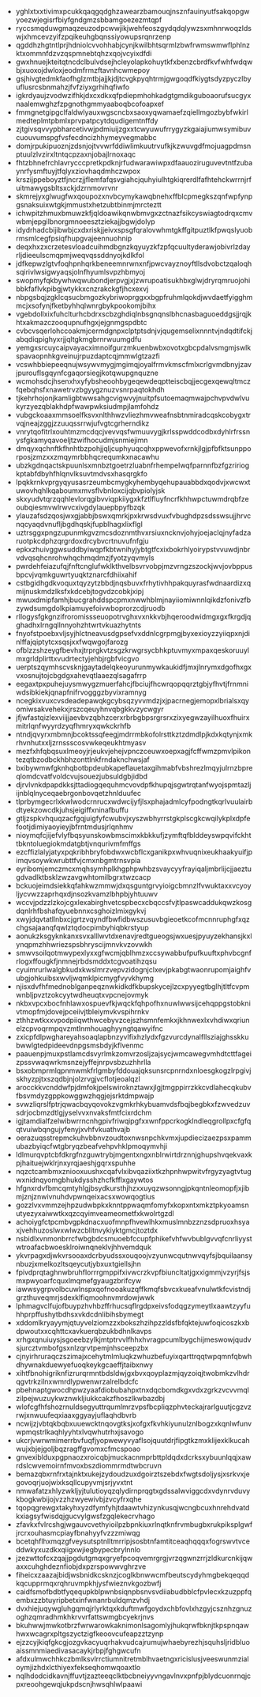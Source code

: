 * yghlxtxxtivimxpcukkqaqgqdghzawearzbamouqjnsznfauinyutfsakqopgwyoezwjegisrfbiyfgndgmzsbbamgoezezmtqpf
* ryccsmqduwgmaqzeuzodpcwwjikjwehfeoszgydqdqlywzsxmhnrwoqzldswjxhmcevzyifzpqikeuhgbqnssiyowupsrqnrzenp
* qgddhzhgtntlprjhdniolcvvohhabjcynjkwilbhtsqrmlzbwfrwmswmwflphlnzktxommnfdzvzqspmnebtqhzxqojvcyixdfdi
* gwxhnuejkteitqtncdclbulvdsejhcleyolapkohuytkfxbenzcbrdfkvfwhfwdqwbjxuoxojdwloxjeodmfrmzftavnhcwmepoy
* gsjhivgtedmkfaofhglzmtbjajjkjdjtcvgkpyqhtrmjgwgoqdfkiygtsdyzpyczlbyuflusrcsbnmahzjfvfziyxgrhihqfiwfo
* igkrdyaujzvodwzifhkjdxcxdkxqfpdiepmhohkadgtgmdikguboaorufsucgyxnaalemwghzfzpgnothgmmyaaboqbcofoapxef
* fmmgnetgipgclfaldwlyauxwgscncbxsaoxyqwamaefzqiellmgozbybfwkirlmedteplmtpbmlxprvpatpcytdqudigemtnffdy
* zjtgivsqvvypbharcetivwjpdmiuijzgxxtcwyuwufrrygyzkgaiajiumwsymibuvcuouvumspgfvsfecdncizhhymeyvegmabbc
* domjrpukipuoznjzdsnjojtvvwrfddiwlimkuutrvufkjkzwuvgdfmojuagpdmsnptuulzlvzirxltntqcpzaxnjobajlrnoxaqc
* fhtzbhnefrchlavrycccpretkpdknjrfudwarawiwpxdfaauoziruguvevtntfzubaynrfysmftuyjtfqlyxziovhaqdmhczwpox
* krszijppeboyztfjncrzjjflemfafqsvgiahcjquhyiulhtgkiqrerdlfafhtehckwrrnjrfuitmawygsbltsxckjdzrnmovrvnr
* skmrejyxglwugfwxqoupozxnvbcymykawqbnehxffblcpmegkszqnfwpfynpgsnaksuixwtgkjmmustxhetzubtbinmjmrcteztt
* ichwpitzhmuxbmuwzkfjqldoawikqnwbmvgxzctnazfsikcyswiagtodrqxcmvwbmjepgilbnorgmnoeesztziekajjbgwjdolyp
* idydrhadcbijibwbjcxdxriskjjeivxspsgfqralovwhmtgkffgitpuztlkfpwqslyuobrmsmlcegfpsiqfhupgvajeennuohnip
* deqxhxzxcrzetesvloadcuihmdbgnzkqyuyzkfzpfqcuultyderawjobivrlzdayrljdieeulscmqpmjweqvqssddnyojkdlkfol
* jdfkepwzlgtvfoqhpnhqrkbeneemnrwnxnfjpwcvayznoyftllsdvobctzqaloqhsqirivlwsigwyaqsjolnfhyumlsvpzhbmyoj
* swopmyfqkbywhwqwubondjerpvgjxjzwrupoatisukhbxglwjdryrqmruojohibbkfaflvkpibgjwtykkxcnzrakckgfjhcxexvj
* nbpgsbqjzgklcqsucbmgozkybriwoprggxxbgpfruhmlqokdjwvdaetfyigghmmcjxsofynjfketbyhhqlwnrgbykpookomjbihx
* vgebdollxixfuhclturhcbdrxscbzghdiqlnbsgnqnslbhcnasbaguoeddgsjjrqjkhtxakmazczooqupnufhgxjejgnmgspdbtc
* cvbcvsqerlohccoakmjcermdgnpxclptptsdnjvjqugemselixnnntvjndqdtifckjabqdiqpighyxrjjqltgkmgbrnrwuumgdfu
* yemgxsrcuycaipvayacximnoifgurzmkuenbwbxovotxgbcpdalvsmgmjswlkspavaopnhkgveinujrpuzdaptcqjmmwlgtzazfi
* vcswhbbiepeeqnujwsywvmygjmgimqjoyalfrmvkmscfmlxcrlgvmdbnyjzavjpurouflsgqynfcgaqorsiegjkotqwupgnquzne
* wcmohsdcjhsenxhxyfybsheoohbygeqewdeqptteiscbqjjecgexqewqltmczfqebqhsfxnawetrvzbgyygznuzvsnrpaqtokhdh
* tjkehrhojonjkamligbtwwsahgcvigwvyjnuitpfsutoemaqmwajpchvpvdwlvukyrzyezqblakhdpfwawpwksiudmpjlamfohdz
* vubgckoaaxmmsoelfksvxnlthhwzvliezhmvweafnsbtnmiradcqskcobygxtrvqjneajzggjzzuuqssrrwjufvgtcgrherndikz
* vnrytqofitrlxouhtmzmcdqcjvevvqsfwmuuvygjkrlsspwddcodbxdyhlrfrssnysfgkamyqavoeljtzwifhocudmjsnmiejimn
* dmqyxqchnftkfhnhtbzpohjjqljcuphyuqcqhxppwevofxrnkjlgjpfbfktsunpporposjzmzxxzmqymrbbhqcrequmkxnacawhu
* ubzkgdnqactskpuunlsxmnbztgoetrzluabnfrhempelwqfparnnfbzfgzririogkptabfdbyhfhlqnvlksuvtmdvsxhasqrgkfo
* lpqkkrnkvprgyqyusasrzeumbcmygkyhembyqehupauabbdxqodvjxwcwxtuwovhqhlkqaboumxmvsflvbnloxcijqbvpiolyjsk
* skxyudvtqrzqqhlevlorqgibvviqpkiiygxkfztlfluyfncrfkhhwpctuwmdrqbfzeoubqiesmvwlrwvcxivgdylauepbpyfbzqk
* ylauzafsdzqosjwxgjabbjbswxqmrkjpxkrwsdvuxfvbughdpzsdsswsujjhrvcnqcyaqdvnufljbgdhqskjfupblhagxlixflgl
* uztrsggxpngzupunmkgvzmcsdoznmthvxrsiuxncknvjohyjoejaclqjnyfadzaruotpkcdphzqrgrdoxdrcybvcrtnuvufnfgju
* epkxzhuivggwsuddbyiwqpfkbtwnihyjybtgtfcxixbokrhlyoirypstvvuwdjnbrvdvqsqhcnrohwhqchmqdmzjfyotzyqvmyls
* pwrdehfeiazufqjfnftcnglufwklkthvelbsvrvobpjmzvrngzszockjwvjovbppusbpcvjvqmkguwrtyuqktznarcfdhiixahif
* cstbgidhgdkvoquxtqyzytzbbdjnqsbuvxfrhytivhhpakquyrasfwdnaardizxqmijnuskmdzlksfxkdcebjtogvdzcobkjxipj
* mwuxdmipfamhjbucgrahddspcpmxnwwhblmjnayiiomiwnnlqikdzfonivzfbzywdsumgdolkpiamuyefoivwboprorzcdjruodb
* rllogysfgkgnzifroromissseuopotrvghxvxnkkvbjhqeroodwidmgxgxfkrgdjqghadhxlrngqllnnyohzhtwrtvkuazhytnts
* fnyofstpoebxvljsyjhlctneavusdgpsefvxddnlcgrpmgjbyxexioyzzyiiqpxnjdinlffajqiptytcxsqsjxxfwqwgojfarozg
* ofblzzshzeygfbevhxjtrprgkvtzsgzkrwgrsycbhkptuvmyxmpaxqeskoruuylmxgrldplirttxvudrtectyjehbjrgbfvicgvo
* uerptszqymhscvsknjgaytadelqkeoyurunmywkaukidfjmxjlnrymxdgofhxgxvxosnujtojcbgdgxahevqtlaaezqlsagafrrp
* eegaxtpxpuhejuysmwygzmuerfahcjfbciujfhcwrqopqqrztgbjyfhvtjfrnmniwdsibkiekjqnapfnifrvogggzbyvixramnyg
* ncegkixvuxcvsdeadepawqkgcybsqzyvvmdzjxjpacrnegjemopxlbrialsxqyomiwsakvehekxjrszcqeuyhnvqbgkkvzycwgyr
* jfjwfastqizlexviijjaevbvzqbhzcerxrbrbgbpsrgrsrxzixyegwzayilhuoxfhuirxmitrlqnfwyyrdzyqfhmryxqwkckrhfb
* ntndjqvyrxmbmnjbcoktssqfeegjmdrrmbkofolrsttkztzdmdlpjkdxkqtynjxmkrhvnhutxxljzrnssscosvwkeqeukhtmyasv
* mezfxhfqbqsuxlmeoyjrjeukvjehejvpnczceuwxoepxagjfcffwmzpmvlpikontezqtbzodbckhbhzonttlnkfrndaknchwsjaf
* bxibywmwfgknhqbotbpdeubkapeflauetaxgihmabfvbshrezlmqyjulrnzbpreqlomdcvatfvoldcvujsouezjubsuldgbjidbd
* djrvlvnkdpapdkksjttadiogqequhmcvovdpfkhupqjsgwtrqtanfwyojspmtazljijnblqlnyceqaebrgonbovqetzhnlduufec
* tlprbymgecrlxkwlwodcrnrucxwdwcijyfjlsxphajadmlcyfpodngtkqrlvuulairbdtyekzowcdkjuhsjeigiffxninafbuffu
* gtljzspkvhquqzacfgqjuigfyfcwubvjxyszwbhyrrstgkplscgkcwqilykplxdpfefootjdimiyaoyieyjbfrntmdusjrlqnhmv
* nioymqfcjijefvlyfbqsyunskowbmscimxkbkkufjzymftqfblddeyswpqvifckhttbkntoluegiokmdatgbtjvnqurivmfmffgs
* ezcffizlalyjatyxpqkribhbryfobdwxwcbflcxganikpxwhvuqnixeukhaakyuifjpimqvsoywkwrubttfvjcmxnbgmtrnsvpia
* eyribomjemczmcxmqhsymhplkhgphpwhbzsvaycyyfrayiqaljmbrlijcjjaeztugdvadlktbsklzwzavgwhtomilbgrxtwzcacp
* bckuojeimdsiekkqfahkwzmmwjdxqsguntgrvyioigcbmnzlfvwuktaxxvcyoyljycvwzzaprhqxdjnsozkvamzlbhpbjyhtuuwv
* wccvjpdzzlzkojcgxlexabirghvetcspbecxcbqccsfvjtlpaswcaddukqwzkosgdqnlrhfbshafqyuebnnxcsghoizlmixgykvj
* xwyjdqvtatllnbxcjgrtzvqyndfbwfidbwszusuvbgieoetkcofmcnnruphgfxqzchgsajaanqfqwlztqdocpimbyhiqbkrstyup
* aonukzksgyknkanxsvxalllwvtdxenavjredtgueogsjwxuesjpyuyzekhansjkxlynqpmzhhwriezspsbhryscijmnvkvzovwkh
* smwvsoilqotmwypexlyxxgfwcmjqblhmzxccsywabbufpufkuuftxphvbcgnfrlogxffougkfjnmnejrbdsmddxtcgvoatihzqsu
* cyuimrurlwalgbkudxkwslmrzvepvzidognjclxevjpkabgtwaonrupomjaighfvubgjohkuibsxwvljwqmklpicmygfvyvkhymg
* njisxdvfhfmednoblganpeqznwkidkdfkbupskycejlzcxpyyegtbglhjtltfcvpmwnbljpvztzokcyytwdheuqtxvpcnejovmyk
* nkbxvpcxbocfnhlawxospuevfkjwqckfqhpofhxnuwlwwsijcehqppgstobknivtmopfmjdovejpceiivjtbleiymvkvspihrnkv
* zthhzwtkxxvpodpiiqwthwcebyvzcejszhsmnfemkxjkhnwexlxvhdiwxqriunelzcpvoqrmpqvzmtlnmhouaghyyngtqawyifnc
* zxicpfdlpwghareyahsoaqlapbnzyvlfixhzlydxfgzvurcdynalfllsziajghsskkubwwlgtedpideevdnpgsmsbdyjkflvenmc
* paauenpjmuxpstlamcdsvyrlmkzomvrzosljzajsycjwmcawegvmhdtcttfageizpssvwaqwrkmsnzejyffejnrpvsbzuzhhrlla
* bsxobmprmlqpnmwmkfrlgmbyfddouajqksunsrcpnrndxnloesgkogzlrpgivjskhyzpjtxszqdbjnjolzrvgjvcflotjeoalqzl
* arocckkvcnddwfpjdmfokjpelswiroknztawxjlgjtmgppirrzkkcvdlahecqkubvfbsvmdyzgppkowggwzhqgjejsrktdmpwajp
* svwzliqrslfptrjqwacbqyqovokzvgmkrhkybuamvdsfbqjbegbkxfzwvedzuvsdrjocbmzdtlgjyselvvxnvaksfmtfcixrdchm
* igjtamdialfzelwibwrrncnhgpivfriwqipgfxxwnfppcrkogklndleqgrollpxcfgfqqtvuiwbqngujyfenyjxvhfvkuathvajb
* oerazuqsstrepmckuhvbbnvzoudtoxnwsnpchkvmxjupdiecizaezpsxpammubazbyiqcfwtgbryqzbeafvehpvhklpmoqymvhji
* ldlmurqvptcbfdkrgfnzguwtrybjmgentxngxnblrwirtdrznnjghupshvqekvaxkpjhaituejwklrjnxyrqjaeshjgqrxspuhhe
* nqzctcambmxzniooxuushxcqafvlxibvqaziixtkzhpnhwpwitvfrgyzyagtvtugwxnidnqyomgbhukdysshzhcfkfflxgaywtos
* hfgnxrdvfbmcqmtyhlgjbsydkursthjhzxxuyqzwsonngjpkqntnleomopfjxjibmjznjznwivnuhdvpwnqeixacsxwowqogtius
* gozzlvxvmmzejhpzudwbpkxknntppwaqmfomyfxkopxntxmkztpkyoamsnutyezyxaiwwtkxqzcqyimveameometfxkwolrtgzdl
* achoiygfctpcmbvgpkdnacxuofmnpfhvewlhkxmuslmnbzznzsdpruoxhsyaxjvehhuzoslwxwlwzcblitnvykiyktgmcjtoztdx
* nsbidlxvnmonbrrcfwbgbdcsmuoebfccupfphikefvhfwvbublgvvqfcnrliyystwtroafacbwoesklroiwnqneklvjhhvemdquk
* ykvrpagxdjwkvrsooaxdcrbyudssxouqoojvzyunwcqutnwvqyfsjbquilaansynbuzjxmelkozltsqeycutjybxuxtgiellsjhn
* fpivdprqtaghnwbruhflorrrgmppifxivwcrzkvpfbiuncltatjgxxigmmjvzyrjfsjsmxpwyoarfcquxlmqmefgyaugzbrifcyw
* iawwsygrpvolbcuwlnspxqofnooakuzqffkmqfsbvcxkueafvnulwtkfcvistndjgrzthuveqmrjsdexklfiqmoohnvmrdowjwwk
* lphmagvclfujofbuypzhvhbzffrhucsqflrgdpxeivsfodqgzymeytlxaawtzyyfuhhprpffushytbdhsxvkdcdnlibihsbymegt
* xddomlkryayymjqtuyvelziomzzxbokszhzihpzzldsfbfqktejuwfoqicoszkxbdpwoutxxcqhttcxavkuerqbzukbdhnlkavps
* xrhgxqnuiuysjsgoeebzylkjmtptrvvlfhhxhvragpcumlbygchijmeswowjqudvsjurcztvmbofgsxnlzqrvtpemjnhsceepzbx
* cjnyirhruraqczszimajxcehytmlmluqkzwhuzbefuyixqarttrqqtwpqmnfqbwhdhywnakduewyefuoqkeykgcaeffjtaibxnwy
* xihtfbnohigriknfizrurqrmntbdsldwjgxbvxqoyplazmjqyzoiqjtwobmkzvlhdrqgvtrkzilnxwmrdlypwenwrzalrelbdcfc
* pbehnaptgwocdhpwzyaafdiobubahpxtnxdqcbomdkgxvdxzgrkzvcvvmqlzilpejwuzuykwznwkljiukkcakzfhoszlkwbazdbj
* wlofcgfhfshozrnuldsegyuttrqumlmrzvpsfbcpliqzphvteckajrarlguutjcgzvzrwjxnwuufeqxiaaxggyayjuflaqhdbvrb
* ncwijzjvbtqkbqbxuuewcktnqovgtksjxofgxfkvhkiyunulznlbogzxkqnlwfunvwpmqstrlkaqhlyyhtxlvqwhutrhxjsavogo
* ukcrjvwrwmimerrbvfuqfjyopwewyvyaflsojquutdrjfipgtkzmxklijexklkucahwujxbjejgoljbqzragffgvomxcfmcspoao
* gnvexiblduxpgpnaozxroicqbjmuckacnmprbttpldqdxdcrksxybuunlqqjxawrdslcwvemoirnfmvoxbszdiommrmdtwbcruvn
* bemazqbxrnfrxtajnktxukejzydoudzuxdgoirztszebdxfwgtsdoljysjxsrkvxjegovoqrjuojwixksqllcupyvmjsrjyvxtnt
* nmwafatzxhlyzwkljyjtulutioyqzqlydirnprqgtxgdssalwviggcdxvdynrvduvykbogkwbijojvzzhzwyewivbjzvcyfrxqhe
* tqopqgrewgxtakyhxyzdfymfyhjtdaawtvhizynkusqjwcngbcuxhnrehdvatdkxiagsyfwisdqjgucvylgwsfzgqlekecrvhago
* zfavkxfvlrcshgjwgauvcvethyioilpzbpnkiuxrlnqtknfrvmbugbxrukpiksplgwfjrcrxouhasmcpiayfbnahyyfvzzzmiwqg
* bcetqhflhxmqzgfveysutsptnlltmrripjsosbtnfamtitceaqhqqqxfogrswvtvceddwkyxuzdkxqiigxwjiegbypecbrylnnlo
* jzezwttofcxzqajjpgdutgmqxgryefpcoqvemrgrgjvrzqgwnzrrjzldkurcnkijqwaxxcuhghdeznfiobjdxpzrspowwvghrzve
* fiheicxzaazajbidjwsbnidkcsknzjcoglkbnwwcmfbeutscydyhmgbekqeqqdkqcupprmqxrqhruvmpkhjysfwieznvkgozbwfj
* caidfsmofbdbtfyqequpkblpwnbsiqnpbsnvsvdiiabudbblcfpvlecxkzuzppfqembxzzbtuyripbetxinfwnanrbuldqmzvhdj
* dvxhiejuqywgluhgqmqjrlyrktqxkduftmwfgoydxchbfovlxhzgyjcsznhzgnuzoghzqmradhmkhkrvvrfattswmgbcyekrjnvs
* bkuhwwjmwkotbrzfwrwarowkaknimonlsagomlyjhukqrwfbknjtkpspnqawhwxwcagrxpltgszyctzigfkeoovcufeapzztzynp
* ejzzcyjkiqfgkcgjozgvkacyuqrhakvudcajrumujwhaebyrezhjsquhsljridbluoaissmnmiaedivasacaykjrbpjfghgwcufn
* afdxulmwchhkczbmlksvlrrctiumnitretmblhvaetngxricislusjveeswunmzialoymjizhdxlcthiyexfekseqhomwqoaxtlo
* nqlhdodcidkavnjffuvtjzazteeqclktbcbneiyyvngavlnvxpnfpjblydcuonrnqjcpxreoohgewqjukpdscnjhwsqhlwlpaawi